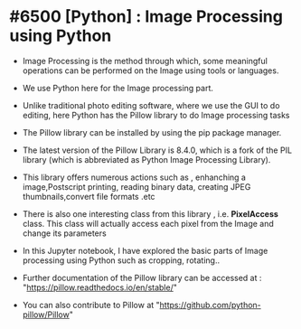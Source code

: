 
# #6500 [Python] : Image Processing using Python

- Image Processing is the method through which, some meaningful operations can be performed on the Image using tools or languages.

- We use Python here for the Image processing part.

- Unlike traditional photo editing software, where we use the GUI to do editing, here Python has the Pillow library to do Image processing tasks

- The Pillow library can be installed by using the pip package manager.

- The latest version of the Pillow Library is 8.4.0, which is a fork of the PIL library (which is abbreviated as Python Image Processing Library).

- This library offers numerous actions such as , enhanching a image,Postscript printing, reading binary data, creating JPEG thumbnails,convert file formats .etc

- There is also one interesting class from this library , i.e. __PixelAccess__ class. This class will actually access each pixel from the Image and change its parameters

- In this Jupyter notebook, I have explored the basic parts of Image processing using Python such as cropping, rotating..

- Further documentation of the Pillow library can be accessed at : "https://pillow.readthedocs.io/en/stable/"

- You can also contribute to Pillow at "https://github.com/python-pillow/Pillow"

